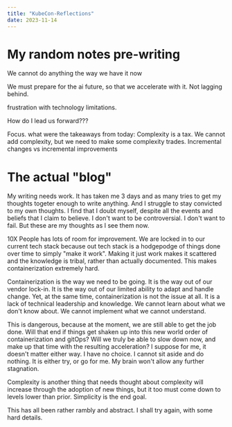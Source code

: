 ```yaml
---
title: "KubeCon-Reflections"
date: 2023-11-14
---
```


# My random notes pre-writing
We cannot do anything the way we have it now

We must prepare for the ai future, so that we accelerate with it. Not lagging behind. 

frustration with technology limitations. 

How do I lead us forward???

Focus. what were the takeaways from today: 
Complexity is a tax. We cannot add complexity, but we need to make some complexity trades. 
Incremental changes vs incremental improvements

# The actual "blog" 
My writing needs work. It has taken me 3 days and as many tries to get my thoughts togeter enough to write anything. And I struggle to stay convicted to my own thoughts. I find that I doubt myself, despite all the events and beliefs that I claim to believe. I don't want to be controversial. I don't want to fail. But these are my thoughts as I see them now. 

10X People has lots of room for improvement. We are locked in to our current tech stack because out tech stack is a hodgepodge of things done over time to simply "make it work". Making it just work makes it scattered and the knowledge is tribal, rather than actually documented. This makes containerization extremely hard. 

Containerization is the way we need to be going. It is the way out of our vendor lock-in. It is the way out of our limited ability to adapt and handle change. Yet, at the same time, containerization is not the issue at all. It is a lack of technical leadership and knowledge. We cannot learn about what we don't know about. We cannot implement what we cannot understand. 

This is dangerous, because at the moment, we are still able to get the job done. Will that end if things get shaken up into this new world order of containerization and gitOps? Will we truly be able to slow down now, and make up that time with the resulting acceleration? I suppose for me, it doesn't matter either way. I have no choice. I cannot sit aside and do nothing. It is either try, or go for me. My brain won't allow any further stagnation. 

Complexity is another thing that needs thought about complexity will increase through the adoption of new things, but it too must come down to levels lower than prior. Simplicity is the end goal.

This has all been rather rambly and abstract. I shall try again, with some hard details. 
